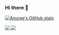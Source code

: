 ### Hi there 👋


[![Anurag's GitHub stats](https://github-readme-stats.vercel.app/api?username=joaotgouveia&count_private=true&show_icons=true&theme=tokyonight)](https://github.com/anuraghazra/github-readme-stats)

<a href="https://github.com/joaotgouveia/dotfiles">
  <img align="center" src="https://github-readme-stats.vercel.app/api/pin/?username=joaotgouveia&repo=dotfiles" />
</a>
<a href="https://github.com/joaotgouveia/iaed_proj2_tester">
  <img align="center" src="https://github-readme-stats.vercel.app/api/pin/?username=joaotgouveia&repo=iaed_proj2_tester" />
</a>
